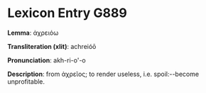 # Lexicon Entry G889

**Lemma**: ἀχρειόω

**Transliteration (xlit)**: achreióō

**Pronunciation**: akh-ri-o'-o

**Description**:
from ἀχρεῖος; to render useless, i.e. spoil:--become unprofitable.
